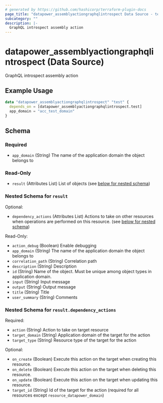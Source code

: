 ```yaml
---
# generated by https://github.com/hashicorp/terraform-plugin-docs
page_title: "datapower_assemblyactiongraphqlintrospect Data Source - terraform-provider-datapower"
subcategory: ""
description: |-
  GraphQL introspect assembly action
---
```


# datapower_assemblyactiongraphqlintrospect (Data Source)

GraphQL introspect assembly action

## Example Usage

```terraform
data "datapower_assemblyactiongraphqlintrospect" "test" {
  depends_on = [datapower_assemblyactiongraphqlintrospect.test]
  app_domain = "acc_test_domain"
}
```

<!-- schema generated by tfplugindocs -->
## Schema

### Required

- `app_domain` (String) The name of the application domain the object belongs to

### Read-Only

- `result` (Attributes List) List of objects (see [below for nested schema](#nestedatt--result))

<a id="nestedatt--result"></a>
### Nested Schema for `result`

Optional:

- `dependency_actions` (Attributes List) Actions to take on other resources when operations are performed on this resource. (see [below for nested schema](#nestedatt--result--dependency_actions))

Read-Only:

- `action_debug` (Boolean) Enable debugging
- `app_domain` (String) The name of the application domain the object belongs to
- `correlation_path` (String) Correlation path
- `description` (String) Description
- `id` (String) Name of the object. Must be unique among object types in application domain.
- `input` (String) Input message
- `output` (String) Output message
- `title` (String) Title
- `user_summary` (String) Comments

<a id="nestedatt--result--dependency_actions"></a>
### Nested Schema for `result.dependency_actions`

Required:

- `action` (String) Action to take on target resource
- `target_domain` (String) Application domain of the target for the action
- `target_type` (String) Resource type of the target for the action

Optional:

- `on_create` (Boolean) Execute this action on the target when creating this resource.
- `on_delete` (Boolean) Execute this action on the target when deleting this resource.
- `on_update` (Boolean) Execute this action on the target when updating this resource.
- `target_id` (String) Id of the target for the action (required for all resources except `resource_datapower_domain`)
